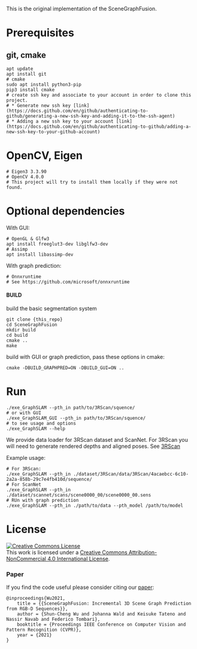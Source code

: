 This is the original implementation of the SceneGraphFusion.


# Prerequisites
## git, cmake
```
apt update
apt install git
# cmake
sudo apt install python3-pip
pip3 install cmake
# create ssh key and associate to your account in order to clone this project.
# * Generate new ssh key [link](https://docs.github.com/en/github/authenticating-to-github/generating-a-new-ssh-key-and-adding-it-to-the-ssh-agent)
# * Adding a new ssh key to your account [link](https://docs.github.com/en/github/authenticating-to-github/adding-a-new-ssh-key-to-your-github-account)
```
# OpenCV, Eigen
```
# Eigen3 3.3.90  
# OpenCV 4.0.0  
# This project will try to install them locally if they were not found.
```
# Optional dependencies
With GUI:
```
# OpenGL & Glfw3
apt install freeglut3-dev libglfw3-dev
# Assimp
apt install libassimp-dev
```
With graph prediction:
```
# Onnxruntime
# See https://github.com/microsoft/onnxruntime
```

#### BUILD
build the basic segmentation system 
```
git clone {this_repo}
cd SceneGraphFusion
mkdir build
cd build
cmake ..
make
```
build with GUI or graph prediction, pass these options in cmake:
```
cmake -DBUILD_GRAPHPRED=ON -DBUILD_GUI=ON ..
```

# Run
```
./exe_GraphSLAM --pth_in path/to/3RScan/squence/
# or with GUI
./exe_GraphSLAM_GUI --pth_in path/to/3RScan/squence/
# to see usage and options 
./exe_GraphSLAM --help
```

We provide data loader for 3RScan dataset and ScanNet. For 3RScan you will need to generate rendered depths and aligned poses. See [3RScan](https://github.com/WaldJohannaU/3RScan/tree/master/c%2B%2B)

Example usage:

```
# For 3RScan:
./exe_GraphSLAM --pth_in ./dataset/3RScan/data/3RScan/4acaebcc-6c10-2a2a-858b-29c7e4fb410d/sequence/
# For ScanNet
./exe_GraphSLAM --pth_in ./dataset/scannet/scans/scene0000_00/scene0000_00.sens
# RUn with graph prediction
./exe_GraphSLAM --pth_in ./path/to/data --pth_model /path/to/model
```

[comment]: <> (#### Run on 3RScan or ScanNet )

[comment]: <> (see README.md in scripts)

[comment]: <> (#### Evaluate on ScanNet Full)

[comment]: <> (1. RUN_OnScanNet.py)

[comment]: <> (2. RUN_GenEvalIdx.py)

[comment]: <> (3. ./scannet_script/evaluate_semantic_label.py)

[comment]: <> (4. ./scannet_script/evaluate_semantic_instance.py)


# License
<a rel="license" href="http://creativecommons.org/licenses/by-nc/4.0/"><img alt="Creative Commons License" style="border-width:0" src="https://i.creativecommons.org/l/by-nc/4.0/80x15.png" /></a><br />This work is licensed under a <a rel="license" href="http://creativecommons.org/licenses/by-nc/4.0/">Creative Commons Attribution-NonCommercial 4.0 International License</a>.

### Paper
If you find the code useful please consider citing our [paper](https://arxiv.org/pdf/2103.14898.pdf):

```
@inproceedings{Wu2021,
    title = {{SceneGraphFusion: Incremental 3D Scene Graph Prediction from RGB-D Sequences}},
    author = {Shun-Cheng Wu and Johanna Wald and Keisuke Tateno and Nassir Navab and Federico Tombari},
    booktitle = {Proceedings IEEE Conference on Computer Vision and Pattern Recognition (CVPR)},
    year = {2021}
}
```